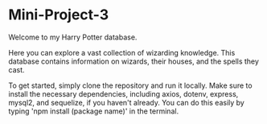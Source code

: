 # Mini-Project-3

Welcome to my Harry Potter database.

Here you can explore a vast collection of wizarding knowledge. This database contains information on wizards, their houses, and the spells they cast.

To get started, simply clone the repository and run it locally. Make sure to install the necessary dependencies, including axios, dotenv, express, mysql2, and sequelize, if you haven't already. You can do this easily by typing 'npm install (package name)' in the terminal.